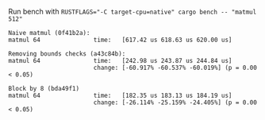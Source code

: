 Run bench with `RUSTFLAGS="-C target-cpu=native" cargo bench -- "matmul 512"`

```
Naive matmul (0f41b2a):
matmul 64               time:   [617.42 us 618.63 us 620.00 us]

Removing bounds checks (a43c84b):
matmul 64               time:   [242.98 us 243.87 us 244.84 us]
                        change: [-60.917% -60.537% -60.019%] (p = 0.00 < 0.05)

Block by 8 (bda49f1)
matmul 64               time:   [182.35 us 183.13 us 184.19 us]
                        change: [-26.114% -25.159% -24.405%] (p = 0.00 < 0.05)

```

